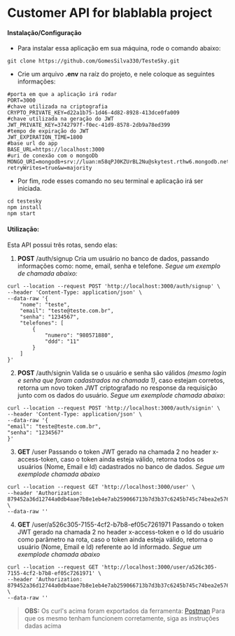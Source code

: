 # Customer API for blablabla project

#### Instalação/Configuração
* Para instalar essa aplicação em sua máquina, rode o comando abaixo:
```
git clone https://github.com/GomesSilva330/TesteSky.git
```
* Crie um arquivo **.env** na raíz do projeto, e nele coloque as seguintes informações:
```
#porta em que a aplicação irá rodar
PORT=3000
#chave utilizada na criptografia
CRYPTO_PRIVATE_KEY=d22a1b75-1d46-4d82-8928-413dce0fa009
#chave utilizada na geração do JWT
JWT_PRIVATE_KEY=3742797f-f0ec-41d9-8578-2db9a78ed399
#tempo de expiração do JWT
JWT_EXPIRATION_TIME=1800
#base url do app
BASE_URL=https://localhost:3000
#uri de conexão com o mongoDb
MONGO_URI=mongodb+srv://luan:m58qPJ0KZUrBL2Nu@skytest.rthw6.mongodb.net/SkyTest?retryWrites=true&w=majority
```

* Por fim, rode esses comando no seu terminal e aplicação irá ser iniciada.
```
cd testesky
npm install
npm start
```

#### Utilização:
Esta API possui três rotas, sendo elas:
1. **POST** /auth/signup
Cria um usuário no banco de dados, passando informações como: nome, email, senha e telefone. *Segue um exemplo de chamada abaixo:*
``` 
curl --location --request POST 'http://localhost:3000/auth/signup' \
--header 'Content-Type: application/json' \
--data-raw '{
    "nome": "teste",
    "email": "teste@teste.com.br",
    "senha": "1234567",
    "telefones": [
        {
            "numero": "980571880",
            "ddd": "11"
        }
    ]
}'
```
2. **POST** /auth/signin
Valida se o usuário e senha são válidos *(mesmo login e senha que foram cadastrados na chamada 1)*, caso estejam corretos, retorna um novo token JWT criptografado no response da requisição junto com os dados do usuário. *Segue um exemplode chamada abaixo*:
```
curl --location --request POST 'http://localhost:3000/auth/signin' \
--header 'Content-Type: application/json' \
--data-raw '{
"email": "teste@teste.com.br",
"senha": "1234567"
}'
```

3. **GET** /user
Passando o token JWT gerado na chamada 2 no header x-access-token, caso o token ainda esteja válido, retorna todos os usuários (Nome, Email e Id) cadastrados no banco de dados. *Segue um exemplode chamada abaixo*

```
curl --location --request GET 'http://localhost:3000/user' \
--header 'Authorization: 879452a36d12744a0db4aae7b8e1eb4e7ab259066713b7d3b37c6245b745c74bea2e5760e9808546c15a72b7e0ac849cd653d3e68abaae0f4290f8c1b17fa225a4d6dfd6332d460a4462d3221d99106743f643bb82f53c7566a1787a6609fd343648e37b30eb84626b60f9c53f6923982776d891808a4ebeef70d46113b862b7d42c0d5f4feb6008676d1dd224d12f9bd694f7fbc784d0eca782fc6140fee32af56fada4fed7d2c99735422a851f4fd30fd0d3020e32433bc2b23b8d24d951da' \
--data-raw ''
```

4. **GET** /user/a526c305-7155-4cf2-b7b8-ef05c7261971
Passando o token JWT gerado na chamada 2 no header x-access-token e o Id do usuário como parâmetro na rota, caso o token ainda esteja válido, retorna o usuário (Nome, Email e Id) referente ao Id informado. *Segue um exemplode chamada abaixo*

```
curl --location --request GET 'http://localhost:3000/user/a526c305-7155-4cf2-b7b8-ef05c7261971' \
--header 'Authorization: 879452a36d12744a0db4aae7b8e1eb4e7ab259066713b7d3b37c6245b745c74bea2e5760e9808546c15a72b7e0ac849cd653d3e68abaae0f4290f8c1b17fa225a4d6dfd6332d460a4462d3221d99106743f643bb82f53c7566a1787a6609fd343648e37b30eb84626b60f9c53f6923982776d891808a4ebeef70d46113b862b7d42c0d5f4feb6008676d1dd224d12f9bd694f7fbc784d0eca782fc6140fee32af56fada4fed7d2c99735422a851f4fd30fd0d3020e32433bc2b23b8d24d951da' \
--data-raw ''
```

> **OBS:** 
> Os curl's acima foram exportados da ferramenta: [Postman](https://www.postman.com/downloads/)
> Para que os mesmo tenham funcionem corretamente, siga as instruções dadas acima
